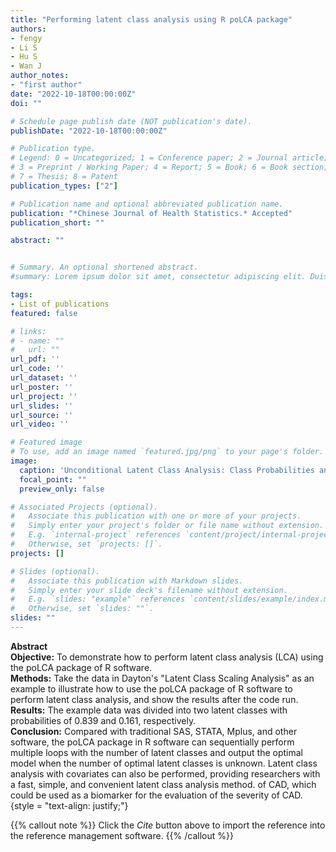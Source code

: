 ```yaml
---
title: "Performing latent class analysis using R poLCA package"
authors:
- fengy
- Li S
- Hu S
- Wan J
author_notes:
- "first author"
date: "2022-10-18T00:00:00Z"
doi: ""

# Schedule page publish date (NOT publication's date).
publishDate: "2022-10-18T00:00:00Z"

# Publication type.
# Legend: 0 = Uncategorized; 1 = Conference paper; 2 = Journal article;
# 3 = Preprint / Working Paper; 4 = Report; 5 = Book; 6 = Book section;
# 7 = Thesis; 8 = Patent
publication_types: ["2"]

# Publication name and optional abbreviated publication name.
publication: "*Chinese Journal of Health Statistics.* Accepted"
publication_short: ""

abstract: ""


# Summary. An optional shortened abstract.
#summary: Lorem ipsum dolor sit amet, consectetur adipiscing elit. Duis posuere tellus ac convallis placerat. Proin tincidunt magna sed ex sollicitudin condimentum.

tags:
- List of publications
featured: false

# links:
# - name: ""
#   url: ""
url_pdf: ''
url_code: ''
url_dataset: ''
url_poster: ''
url_project: ''
url_slides: ''
url_source: ''
url_video: ''

# Featured image
# To use, add an image named `featured.jpg/png` to your page's folder. 
image:
  caption: 'Unconditional Latent Class Analysis: Class Probabilities and Conditional Results Plot'
  focal_point: ""
  preview_only: false

# Associated Projects (optional).
#   Associate this publication with one or more of your projects.
#   Simply enter your project's folder or file name without extension.
#   E.g. `internal-project` references `content/project/internal-project/index.md`.
#   Otherwise, set `projects: []`.
projects: []

# Slides (optional).
#   Associate this publication with Markdown slides.
#   Simply enter your slide deck's filename without extension.
#   E.g. `slides: "example"` references `content/slides/example/index.md`.
#   Otherwise, set `slides: ""`.
slides: ""
---
```

**Abstract**  
**Objective:** To demonstrate how to perform latent class analysis (LCA) using the poLCA package of R software.  
**Methods:** Take the data in Dayton's "Latent Class Scaling Analysis" as an example to illustrate how to use the poLCA package of R software to perform latent class analysis, and show the results after the code run.  
**Results:** The example data was divided into two latent classes with probabilities of 0.839 and 0.161, respectively.  
**Conclusion:** Compared with traditional SAS, STATA, Mplus, and other software, the poLCA package in R software can sequentially perform multiple loops with the number of latent classes and output the optimal model when the number of optimal latent classes is unknown. Latent class analysis with covariates can also be performed, providing researchers with a fast, simple, and convenient latent class analysis method.
of CAD, which could be used as a biomarker for the evaluation of the severity of CAD.  
{style = "text-align: justify;"}

{{% callout note %}}
Click the *Cite* button above to import the reference into the reference management software.
{{% /callout %}}

